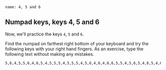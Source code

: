 ```ngMeta
name: 4, 5 and 6
```

## Numpad keys, keys 4, 5 and 6

Now, we'll practice the keys `4`, `5` and `6`.

Find the numpad on farthest right bottom of your keyboard and try the following keys with your right hand fingers. 
As an exercise, type the following text without making any mistakes.


```practicetyping
5,6,4,5,5,6,4,6,5,4,5,5,5,4,5,5,5,4,5,6,4,6,4,6,6,5,5,4,5,6,5,4,6,5,4,6,4,5,6,6
```